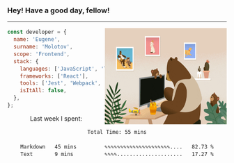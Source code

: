 ### Hey! Have a good day, fellow!
---
<img align='right' alt='GIF' vertical-align='center' src='./src/giphy.gif' width='280px' height='222px'/>

```javascript
const developer = {
  name: 'Eugene',
  surname: 'Molotov',
  scope: 'Frontend',
  stack: {
    languages: ['JavaScript', 'TypeScript'],
    frameworks: ['React'],
    tools: ['Jest', 'Webpack', 'Sass'],
    isItAll: false,
  },
};
```
<p align="center">
  Last week I spent:
</p>
<div align="center">
<!--START_SECTION:waka-->

```txt
Total Time: 55 mins

Markdown   45 mins         ✎✎✎✎✎✎✎✎✎✎✎✎✎✎✎✎✎✎✎✎✎....   82.73 %
Text       9 mins          ✎✎✎✎.....................   17.27 %
```

<!--END_SECTION:waka-->

